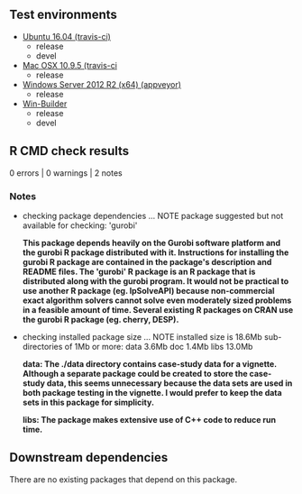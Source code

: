 ## Test environments

* [Ubuntu 16.04 (travis-ci)](https://travis-ci.org/jeffreyhanson/raptr/builds)
  + release
  + devel
* [Mac OSX 10.9.5 (travis-ci](https://travis-ci.org/jeffreyhanson/raptr/builds)
  + release
* [Windows Server 2012 R2 (x64) (appveyor)](https://ci.appveyor.com/project/jeffreyhanson/raptr)
  + release
* [Win-Builder](https://win-builder.r-project.org/)
  + release
  + devel

## R CMD check results

0 errors | 0 warnings | 2 notes

### Notes

* checking package dependencies ... NOTE
  package suggested but not available for checking: 'gurobi'

    **This package depends heavily on the Gurobi software platform and the gurobi R package distributed with it. Instructions for installing the gurobi R package are contained in the package's description and README files. The 'gurobi' R package is an R package that is distributed along with the gurobi program. It would not be practical to use another R package (eg. lpSolveAPI) because non-commercial exact algorithm solvers cannot solve even moderately sized problems in a feasible amount of time. Several existing R packages on CRAN use the gurobi R package (eg. cherry, DESP).**


* checking installed package size ... NOTE
    installed size is 18.6Mb
    sub-directories of 1Mb or more:
      data   3.6Mb
      doc    1.4Mb
      libs  13.0Mb

    **data: The ./data directory contains case-study data for a vignette. Although a separate package could be created to store the case-study data, this seems unnecessary because the data sets are used in both package testing in the vignette. I would prefer to keep the data sets in this package for simplicity.**

    **libs: The package makes extensive use of C++ code to reduce run time.**

## Downstream dependencies

There are no existing packages that depend on this package.

